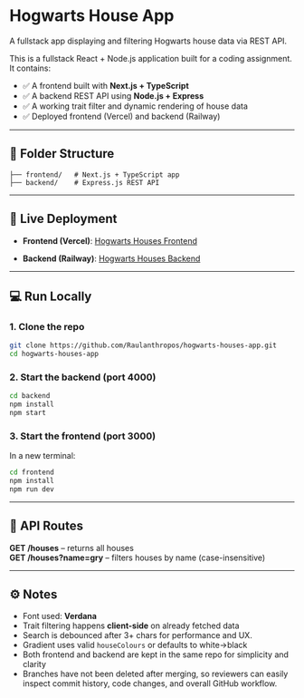 # Hogwarts House App
A fullstack app displaying and filtering Hogwarts house data via REST API.

This is a fullstack React + Node.js application built for a coding assignment.  
It contains:

- ✅ A frontend built with **Next.js + TypeScript**
- ✅ A backend REST API using **Node.js + Express**
- ✅ A working trait filter and dynamic rendering of house data
- ✅ Deployed frontend (Vercel) and backend (Railway)

---

## 📁 Folder Structure

```hogwarts-houses-app/
├── frontend/   # Next.js + TypeScript app
├── backend/    # Express.js REST API
```
---

## 🚀 Live Deployment

- **Frontend (Vercel)**: [Hogwarts Houses Frontend](http://hogwarts-houses-app.vercel.app/)

- **Backend (Railway)**: [Hogwarts Houses Backend](https://hogwarts-houses-app-production.up.railway.app/houses)

---

## 💻 Run Locally

### 1. Clone the repo
```bash
git clone https://github.com/Raulanthropos/hogwarts-houses-app.git
cd hogwarts-houses-app
```

### 2. Start the backend (port 4000)
```bash
cd backend
npm install
npm start
```

### 3. Start the frontend (port 3000)
In a new terminal:
```bash
cd frontend
npm install
npm run dev
```

---

## 🔁 API Routes

**GET /houses** – returns all houses  
**GET /houses?name=gry** – filters houses by name (case-insensitive)

---

## ⚙️ Notes

- Font used: **Verdana**
- Trait filtering happens **client-side** on already fetched data
- Search is debounced after 3+ chars for performance and UX.
- Gradient uses valid `houseColours` or defaults to white→black
- Both frontend and backend are kept in the same repo for simplicity and clarity
- Branches have not been deleted after merging, so reviewers can easily inspect commit history, code changes, and overall GitHub workflow.
